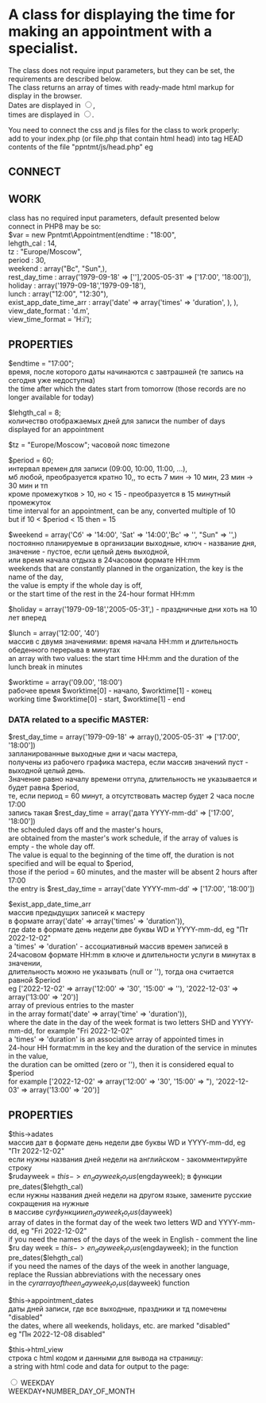 # A class for displaying the time for making an appointment with a specialist.  

The class does not require input parameters, but they can be set, the requirements are described below.  
The class returns an array of times with ready-made html markup for display in the browser.  
Dates are displayed in <input type="radio" id="DATEd" name="date" value="DATE" />,  
times are displayed in <input type="radio" id="DATETIME" name="time" value="TIME" />.  

You need to connect the css and js files for the class to work properly:  
add to your index.php (or file.php that contain html head) into tag HEAD  
contents of the file "ppntmt/js/head.php" eg <?php include 'ppntmt/head.html'; ?>  

## CONNECT  
<?php require_once('path_to_dir/ppntmt/appointment.php'); ?>

## WORK  
class has no required input parameters, default presented below  
connect in PHP8 may be so:  
$var = new Ppntmt\Appointment(endtime : "18:00",  
                       lehgth_cal : 14,  
                       tz : "Europe/Moscow",  
                       period : 30,  
                       weekend : array("Вс", "Sun",),  
                       rest_day_time : array('1979-09-18' => [''],'2005-05-31' => ['17:00', '18:00']),  
                       holiday : array('1979-09-18','1979-09-18'),  
                       lunch : array("12:00", "12:30"),  
                       exist_app_date_time_arr : array('date' => array('times' => 'duration', ), ),  
                       view_date_format : 'd.m',  
                       view_time_format = 'H:i');  

## PROPERTIES  

$endtime = "17:00";  
время, после которого даты начинаются с завтрашней (те запись на сегодня уже недоступна)  
the time after which the dates start from tomorrow (those records are no longer available for today)  

$lehgth_cal = 8;  
количество отображаемых дней для записи the number of days displayed for an appointment  

$tz = "Europe/Moscow"; часовой пояс timezone  

$period = 60;   
интервал времен для записи (09:00, 10:00, 11:00, ...),  
мб любой, преобразуется кратно 10,, то есть 7 мин -> 10 мин, 23 мин -> 30 мин и тп  
кроме промежутков > 10, но < 15 - преобразуется в 15 минутный промежуток  
time interval for an appointment, can be any, converted multiple of 10  
but if 10 < $period < 15 then = 15  

$weekend = array('Сб' => '14:00', 'Sat' => '14:00','Вс' => '', "Sun" => '',)  
 постоянно планируемые в организации выходные, ключ - название дня,  
значение - пустое, если целый день выходной,  
или время начала отдыха в 24часовом формате HH:mm  
weekends that are constantly planned in the organization, the key is the name of the day,  
the value is empty if the whole day is off,  
or the start time of the rest in the 24-hour format HH:mm  

$holiday =  array('1979-09-18','2005-05-31',) - праздничные дни хоть на 10 лет вперед  

$lunch = array('12:00', '40')  
массив c двумя значениями: время начала HH:mm и длительность обеденного перерыва в минутах  
an array with two values: the start time HH:mm and the duration of the lunch break in minutes  

$worktime = array('09.00', '18:00')  
рабочее время $worktime[0] - начало, $worktime[1] - конец  
working time $worktime[0] - start, $worktime[1] - end  


### DATA related to a specific MASTER:  

$rest_day_time = array('1979-09-18' => array(),'2005-05-31' => ['17:00', '18:00'])  
запланированные выходные дни и часы мастера,  
получены из рабочего графика мастера, если массив значений пуст - выходной целый день.  
Значение равно началу времени отгула, длительность не указывается и будет равна $period,  
те, если период = 60 минут, а отсутствовать мастер будет 2 часа после 17:00  
запись такая $rest_day_time = array('дата YYYY-mm-dd' => ['17:00', '18:00'])  
the scheduled days off and the master's hours,  
are obtained from the master's work schedule, if the array of values is empty - the whole day off.  
The value is equal to the beginning of the time off, the duration is not specified and will be equal to $period,  
those if the period = 60 minutes, and the master will be absent 2 hours after 17:00  
the entry is $rest_day_time = array('date YYYY-mm-dd' => ['17:00', '18:00'])  

$exist_app_date_time_arr  
массив предыдущих записей к мастеру  
в формате array('date' => array('times' => 'duration')),  
где date в формате день недели две буквы WD и YYYY-mm-dd, eg "Пт 2022-12-02"  
а 'times' => 'duration' - ассоциативный массив времен записей в  
24часовом формате HH:mm в ключе и длительности услуги в минутах в значении,  
длительность можно не указывать (null or ''), тогда она считается равной $period  
eg ['2022-12-02' => array('12:00' => '30', '15:00' => ''), '2022-12-03' => array('13:00' => '20')]  
array of previous entries to the master  
in the array format('date' => array('time' => 'duration')),  
where the date in the day of the week format is two letters SHD and YYYY-mm-dd, for example "Fri 2022-12-02"  
a 'times' => 'duration' is an associative array of appointed times in  
24-hour HH format:mm in the key and the duration of the service in minutes in the value,  
the duration can be omitted (zero or ''), then it is considered equal to $period  
for example ['2022-12-02' => array('12:00' => '30', '15:00' => "), '2022-12-03' => array('13:00' => '20')]  


## PROPERTIES  

$this->adates  
массив дат в формате день недели две буквы WD и YYYY-mm-dd, eg "Пт 2022-12-02"  
если нужны названия дней недели на английском - закомментируйте строку  
$rudayweek = $this->en_dayweek_to_rus($engdayweek); в функции pre_dates($lehgth_cal)  
если нужны названия дней недели на другом языке, замените русские сокращения на нужные  
в массиве $cyr функции en_dayweek_to_rus($dayweek)  
array of dates in the format day of the week two letters WD and YYYY-mm-dd, eg "Fri 2022-12-02"  
if you need the names of the days of the week in English - comment the line  
$ru day week = $this->en_dayweek_to_rus($engdayweek); in the function pre_dates($lehgth_cal)  
if you need the names of the days of the week in another language,  
replace the Russian abbreviations with the necessary ones  
in the $cyr array of the en_dayweek_to_rus($dayweek) function  

$this->appointment_dates  
даты дней записи, где все выходные, праздники и тд помечены "disabled"  
the dates, where all weekends, holidays, etc. are marked "disabled"  
 eg "Пн 2022-12-08 disabled"  

$this->html_view  
строка c html кодом и данными для вывода на страницу:  
a string with html code and data for output to the page:  
<div class="master_datetime" id="master_datetime">
  <div class="master_dates">
    <div class="master_date">
      <input type="radio" class="dat" id="DATEd" name="date" value="DATE" />
      <label for="DATEd">WEEKDAY<br />WEEKDAY+NUMBER_DAY_OF_MONTH</label>
    </div>
  </div>
  <div class="master_times" style="display:none;" id="tDATE">
    <div class="master_time ">
      <input type="radio" id="DATETIME" name="time" value="TIME" required />
      <label for="DATETIME">TIME</label>
    </div>
  </div>
</div>
